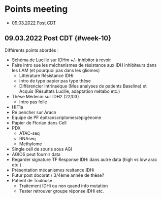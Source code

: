 # Points meeting

* [09.03.2022 Post CDT](#week-10)

## 09.03.2022 Post CDT {#week-10}

Différents points abordés :

* Schéma de Lucille sur IDHm +/- inhibitor à revoir
* Faire intro sue les méchanismes de résistance aux IDH inhibiteurs dans les LAM (et pourquoi pas dans les gliomes)
  * Littérature Résistance IDHi
  * Intro de type papier pas type thèse
  * Différencier Intrinsèque (Mes analyses de patients Baseline) et Acquis (Résultats Lucille, adaptation métabo etc.)
* Thèse Médecin sur IDH2 (22/03)
  * Intro pas folle
* HIF1a
* Re pencher sur Aracn
* Equipe de PF épitranscriptomes/épigénome
* Papier de Florian dans Cell
* PDX
  * ATAC-seq
  * RNAseq
  * Methylome
* Single cell de souris sous AGI
* AGIOS peut fournir data
* Regarder signature TF Response IDHi dans autre data (high vs low arac etc.)
* Présentation mécanismes resitance IDHi
* Futur post docorat / 3/4ème année de thèse?
* Patient de Toulouse
  * Traitement IDHi ou non quand info mutation
  * Tester retrouver groupe réponse IDHi etc.
